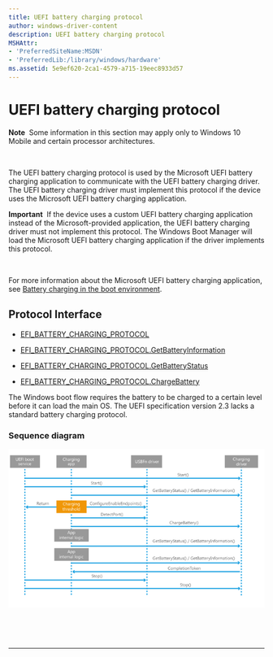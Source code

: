 ```yaml
---
title: UEFI battery charging protocol
author: windows-driver-content
description: UEFI battery charging protocol
MSHAttr:
- 'PreferredSiteName:MSDN'
- 'PreferredLib:/library/windows/hardware'
ms.assetid: 5e9ef620-2ca1-4579-a715-19eec8933d57
---
```


# UEFI battery charging protocol


**Note**  Some information in this section may apply only to Windows 10 Mobile and certain processor architectures.

 

The UEFI battery charging protocol is used by the Microsoft UEFI battery charging application to communicate with the UEFI battery charging driver. The UEFI battery charging driver must implement this protocol if the device uses the Microsoft UEFI battery charging application.

**Important**  If the device uses a custom UEFI battery charging application instead of the Microsoft-provided application, the UEFI battery charging driver must not implement this protocol. The Windows Boot Manager will load the Microsoft UEFI battery charging application if the driver implements this protocol.

 

For more information about the Microsoft UEFI battery charging application, see [Battery charging in the boot environment](battery-charging-in-the-boot-environment.md).

## Protocol Interface


-   [EFI\_BATTERY\_CHARGING\_PROTOCOL](efi-battery-charging-protocol.md)

-   [EFI\_BATTERY\_CHARGING\_PROTOCOL.GetBatteryInformation](efi-battery-charging-protocolgetbatteryinformation.md)

-   [EFI\_BATTERY\_CHARGING\_PROTOCOL.GetBatteryStatus](efi-battery-charging-protocolgetbatterystatus.md)

-   [EFI\_BATTERY\_CHARGING\_PROTOCOL.ChargeBattery](efi-battery-charging-protocolchargebattery.md)

The Windows boot flow requires the battery to be charged to a certain level before it can load the main OS. The UEFI specification version 2.3 lacks a standard battery charging protocol.

### Sequence diagram

![uefi battery charging sequence diagram](images/uefibatterychargingsequencediagram.png)

 

 


--------------------


